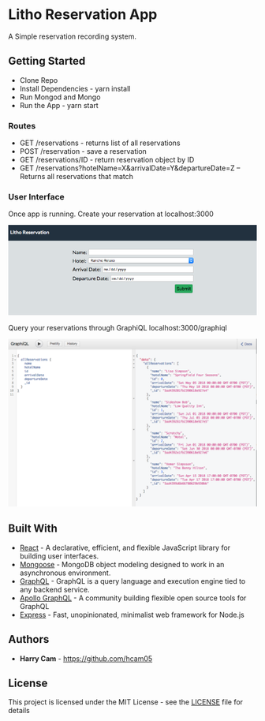 # Litho Reservation App

A Simple reservation recording system.

## Getting Started

* Clone Repo
* Install Dependencies - yarn install
* Run Mongod and Mongo
* Run the App - yarn start

### Routes 

* GET /reservations - returns list of all reservations
* POST /reservation - save a reservation
* GET /reservations/ID - return reservation object by ID
* GET /reservations?hotelName=X&arrivalDate=Y&departureDate=Z – Returns all reservations that match

### User Interface

Once app is running. Create your reservation at localhost:3000

![ui](/screenshots/ui.png)

Query your reservations through GraphiQL localhost:3000/graphiql

![graphiql](/screenshots/graphiql.png)

## Built With

* [React](https://github.com/facebook/React) - A declarative, efficient, and flexible JavaScript library for building user interfaces. 
* [Mongoose](https://github.com/Automattic/mongoose) - MongoDB object modeling designed to work in an asynchronous environment. 
* [GraphQL](https://github.com/facebook/graphql) - GraphQL is a query language and execution engine tied to any backend service.
* [Apollo GraphQL](https://github.com/apollographql) - A community building flexible open source tools for GraphQL
* [Express](https://expressjs.com/) - Fast, unopinionated, minimalist web framework for Node.js

## Authors

* **Harry Cam** - https://github.com/hcam05

## License

This project is licensed under the MIT License - see the [LICENSE](https://github.com/hcam05/litho/blob/master/LICENSE) file for details
